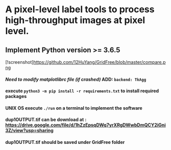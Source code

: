 # A pixel-level label tools to process high-throughput images at pixel level.
## Implement Python version >= 3.6.5
[!screenshot]https://github.com/12HuYang/GridFree/blob/master/compare.png
<!--#### RUN ```pip3 install plantlabeller``` to install from terminal, if you cannot run ```pip3```, use ```python3 -m pip install plantlabeller```.
#### Linux user may need to use ```sudo pip3 install plantlabeller``` or ```sudo python3 -m pip install plantlabeller```.-->
#### ***Need to modify matplotlibrc file (if crashed)***  ADD: ```backend: TkAgg```
#### execute ```python3 -m pip install -r requirements.txt``` to install required packages
#### UNIX OS execute ```./run``` on a terminal to implement the software
#### dup1OUTPUT.tif can be download at : https://drive.google.com/file/d/1hZzEpsqDWq7yrXRgDWwbDmQCY2iGni3Z/view?usp=sharing
#### dup1OUTPUT.tif should be saved under GridFree folder

<!---#### ***GDAL instllation instruction:***
1. RUN ```pip3 install GDAL==2.4.2```
   - if failed with error: > gdal-config not found
   - go to step 2.
2. RUN ```brew install gdal```, go to step 1
   - if failed with "gcc" go to step 3
3. RUN ```brew reinstall gcc```, go to step 1--->
 
